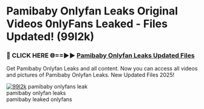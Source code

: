 # Pamibaby Onlyfan Leaks Original Videos 0nlyFans Leaked - Files Updated! (99l2k)

<h3>🔴 CLICK HERE 🌐==►► <a href="https://tinyurl.com/ms9xzufz" rel="nofollow">Pamibaby Onlyfan Leaks Updated Files</a></h3>

Get Pamibaby Onlyfan Leaks and all content. Now you can access all videos and pictures of Pamibaby Onlyfan Leaks. New Updated Files 2025!

[![99l2k](https://i.imgur.com/ppqm5kG.gif)](https://tinyurl.com/ms9xzufz)
pamibaby onlyfans leak<br>
pamibaby onlyfan leaks<br>
pamibaby leaked onlyfans